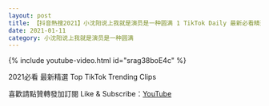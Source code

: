 ```yaml
---
layout: post
title: 【抖音熱搜2021】小沈阳说上我就是演员是一种圆满 1 TikTok Daily 最新必看精選合集2021 01 11
date: 2021-01-11
category: 小沈阳说上我就是演员是一种圆满
---
```


{% include youtube-video.html id="srag38boE4c" %}

2021必看 最新精選 Top TikTok Trending Clips

喜歡請點贊轉發加訂閱 Like & Subscribe：[YouTube](https://www.youtube.com/channel/UCAoR7VcanIPd04uEq_GIylA/videos)

